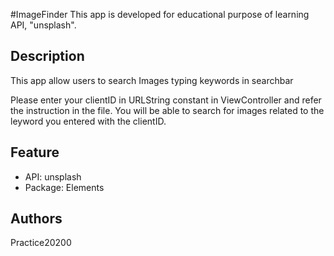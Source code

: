 #ImageFinder
This app is developed for educational purpose of learning API, "unsplash". 


## Description
This app allow users to search Images typing keywords in searchbar

Please enter your clientID in URLString constant in ViewController and refer the instruction in the file.
You will be able to search for images related to the leyword you entered with the clientID.


## Feature
* API: unsplash
* Package: Elements



## Authors
Practice20200


